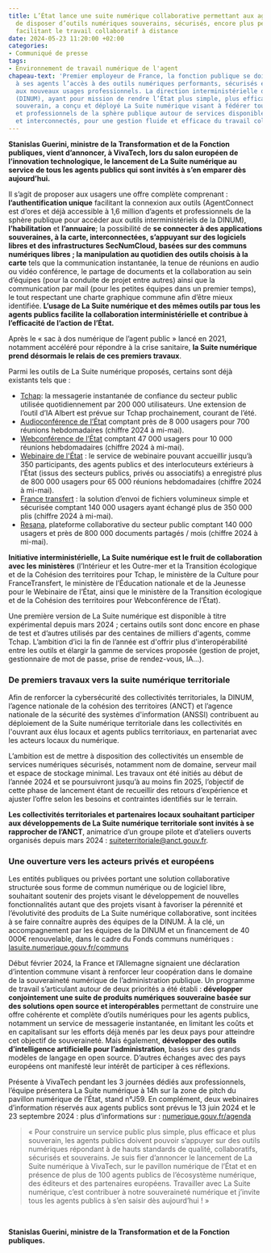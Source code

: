 ```yaml
---
title: L’État lance une suite numérique collaborative permettant aux agents publics
  de disposer d’outils numériques souverains, sécurisés, encore plus performants et
  facilitant le travail collaboratif à distance
date: 2024-05-23 11:20:00 +02:00
categories:
- Communiqué de presse
tags:
- Environnement de travail numérique de l'agent
chapeau-text: 'Premier employeur de France, la fonction publique se doit de garantir
  à ses agents l’accès à des outils numériques performants, sécurisés et répondant
  aux nouveaux usages professionnels. La direction interministérielle du numérique
  (DINUM), ayant pour mission de rendre l’État plus simple, plus efficace et plus
  souverain, a conçu et déployé La Suite numérique visant à fédérer tous les agents
  et professionnels de la sphère publique autour de services disponibles à la carte
  et interconnectés, pour une gestion fluide et efficace du travail collaboratif quotidien. '
---
```


**Stanislas Guerini, ministre de la Transformation et de la Fonction publiques, vient d’annoncer, à VivaTech, lors du salon européen de l’innovation technologique, le lancement de La Suite numérique au service de tous les agents publics qui sont invités à s’en emparer dès aujourd’hui.**

Il s’agit de proposer aux usagers une offre complète comprenant : **l’authentification unique** facilitant la connexion aux outils (AgentConnect est d’ores et déjà accessible à 1,6 million d’agents et professionnels de la sphère publique pour accéder aux outils interministériels de la DINUM), **l’habilitation** et **l’annuaire**; la possibilité de **se connecter à des applications souveraines, à la carte, interconnectées, s’appuyant sur des logiciels libres et des infrastructures SecNumCloud, basées sur des communs numériques libres ; la manipulation au quotidien des outils choisis à la carte** tels que la communication instantanée, la tenue de réunions en audio ou vidéo conférence, le partage de documents et la collaboration au sein d’équipes (pour la conduite de projet entre autres) ainsi que la communication par mail (pour les petites équipes dans un premier temps), le tout respectant une charte graphique commune afin d’être mieux identifiée. **L’usage de La Suite numérique et des mêmes outils par tous les agents publics facilite la collaboration interministérielle et contribue à l’efficacité de l’action de l’État.**

Après le « sac à dos numérique de l’agent public » lancé en 2021, notamment accéléré pour répondre à la crise sanitaire, **la Suite numérique prend désormais le relais de ces premiers travaux**.

Parmi les outils de La Suite numérique proposés, certains sont déjà existants tels que : 
* [Tchap](https://www.numerique.gouv.fr/outils-agents/tchap-messagerie-instantanee-etat/): la messagerie instantanée de confiance du secteur public utilisée quotidiennement par 200 000 utilisateurs. Une extension de l’outil d’IA Albert est prévue sur Tchap prochainement, courant de l’été. 
* [Audioconférence de l’État](https://www.numerique.gouv.fr/outils-agents/audioconference-etat/) comptant près de 8 000 usagers pour 700 réunions hebdomadaires (chiffre 2024 à mi-mai).
* [Webconférence de l’État](https://www.numerique.gouv.fr/outils-agents/webconference-etat/) comptant 47 000 usagers pour 10 000 réunions hebdomadaires (chiffre 2024 à mi-mai).
* [Webinaire de l'État](https://www.numerique.gouv.fr/outils-agents/webinaire-etat/) : le service de webinaire pouvant accueillir jusqu’à 350 participants, des agents publics et des interlocuteurs extérieurs à l’État (issus des secteurs publics, privés ou associatifs) a enregistré plus de 800 000 usagers pour 65 000 réunions hebdomadaires (chiffre 2024 à mi-mai).
* [France transfert](https://www.numerique.gouv.fr/outils-agents/france-transfert/) : la solution d’envoi de fichiers volumineux simple et sécurisée comptant 140 000 usagers ayant échangé plus de 350 000 plis (chiffre 2024 à mi-mai).
* [Resana](https://www.numerique.gouv.fr/outils-agents/resana/), plateforme collaborative du secteur public comptant 140 000 usagers et près de 800 000 documents partagés / mois (chiffre 2024 à mi-mai).

**Initiative interministérielle, La Suite numérique est le fruit de collaboration avec les ministères** (l’Intérieur et les Outre-mer et la Transition écologique et de la Cohésion des territoires pour Tchap, le ministère de la Culture pour FranceTransfert, le ministère de l’Éducation nationale et de la Jeunesse pour le Webinaire de l’État, ainsi que le ministère de la Transition écologique et de la Cohésion des territoires pour Webconférence de l’État).

Une première version de La Suite numérique est disponible à titre expérimental depuis mars 2024 ; certains outils sont donc encore en phase de test et d’autres utilisés par des centaines de milliers d'agents, comme Tchap. L’ambition d’ici la fin de l’année est d'offrir plus d'interopérabilité entre les outils et élargir la gamme de services proposée (gestion de projet, gestionnaire de mot de passe, prise de rendez-vous, IA...).

### De premiers travaux vers la suite numérique territoriale

Afin de renforcer la cybersécurité des collectivités territoriales, la DINUM, l’agence nationale de la cohésion des territoires (ANCT) et l’agence nationale de la sécurité des systèmes d'information (ANSSI) contribuent au déploiement de la Suite numérique territoriale dans les collectivités en l'ouvrant aux élus locaux et agents publics territoriaux, en partenariat avec les acteurs locaux du numérique. 

L’ambition est de mettre à disposition des collectivités un ensemble de services numériques sécurisés, notamment nom de domaine, serveur mail et espace de stockage minimal. Les travaux ont été initiés au début de l’année 2024 et se poursuivront jusqu’à au moins fin 2025, l’objectif de cette phase de lancement étant de recueillir des retours d’expérience et ajuster l’offre selon les besoins et contraintes identifiés sur le terrain.

**Les collectivités territoriales et partenaires locaux souhaitant participer aux développements de La Suite numérique territoriale sont invités à se rapprocher de l’ANCT**, animatrice d’un groupe pilote et d’ateliers ouverts organisés depuis mars 2024 : [suiteterritoriale@anct.gouv.fr](mailto:suiteterritoriale@anct.gouv.fr).

### Une ouverture vers les acteurs privés et européens

Les entités publiques ou privées portant une solution collaborative structurée sous forme de commun numérique ou de logiciel libre, souhaitant soutenir des projets visant le développement de nouvelles fonctionnalités autant que des projets visant à favoriser la pérennité et l’évolutivité des produits de La Suite numérique collaborative, sont incitées à se faire connaître auprès des équipes de la DINUM. À la clé, un accompagnement par les équipes de la DINUM et un financement de 40 000€ renouvelable, dans le cadre du Fonds communs numériques : [lasuite.numerique.gouv.fr/communs](https://lasuite.numerique.gouv.fr/communs) 

Début février 2024, la France et l’Allemagne signaient une déclaration d’intention commune visant à renforcer leur coopération dans le domaine de la souveraineté numérique de l’administration publique. Un programme de travail s’articulant autour de deux priorités a été établi : **développer conjointement une suite de produits numériques souveraine basée sur des solutions open source et interopérables** permettant de construire une offre cohérente et complète d’outils numériques pour les agents publics, notamment un service de messagerie instantanée, en limitant les coûts et en capitalisant sur les efforts déjà menés par les deux pays pour atteindre cet objectif de souveraineté. Mais également, **développer des outils d’intelligence artificielle pour l’administration**, basés sur des grands modèles de langage en open source. D’autres échanges avec des pays européens ont manifesté leur intérêt de participer à ces réflexions.

Présente à VivaTech pendant les 3 journées dédiés aux professionnels, l’équipe présentera La Suite numérique à 14h sur la zone de pitch du pavillon numérique de l’État, stand n°J59. En complément, deux webinaires d’information réservés aux agents publics sont prévus le 13 juin 2024 et le 23 septembre 2024 : plus d’informations sur : [numerique.gouv.fr/agenda](https://www.numerique.gouv.fr/agenda/)

> « Pour construire un service public plus simple, plus efficace et plus souverain, les agents publics doivent pouvoir s’appuyer sur des outils numériques répondant à de hauts standards de qualité, collaboratifs, sécurisés et souverains. Je suis fier d’annoncer le lancement de La Suite numérique à VivaTech, sur le pavillon numérique de l’État et en présence de plus de 100 agents publics de l’écosystème numérique, des éditeurs et des partenaires européens. Travailler avec La Suite numérique, c’est contribuer à notre souveraineté numérique et j’invite tous les agents publics à s’en saisir dès aujourd’hui ! » 
<br>

**Stanislas Guerini, ministre de la Transformation et de la Fonction publiques.**